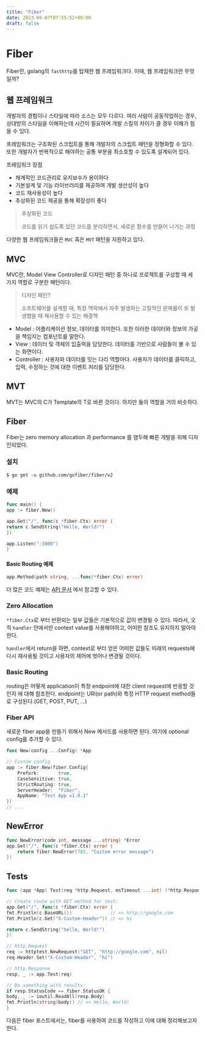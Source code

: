 ```yaml
---
title: "Fiber"
date: 2023-08-07T07:55:52+09:00
draft: false
---
```


# Fiber
Fiber란, golang의 `fasthttp`를 탑재한 웹 프레임워크다. 이때, 웹 프레임워크란 무엇일까?

## 웹 프레임워크
개발자의 경험이나 스타일에 따라 소스는 모두 다르다. 여러 사람이 공동작업하는 경우, 상대방의 스타일을 이해하는데 시간이 필요하며 개발 스킬의 차이가 클 경우 이해가 힘들 수 있다.

프레임워크는 구조화된 스크립트를 통해 개발자의 스크립트 패턴을 정형화할 수 있다. 또한 개발자가 반복적으로 해야하는 공통 부분을 최소호할 수 있도록 설계되어 있다.

프레임워크 장점
- 체계적인 코드관리로 유지보수가 용이하다
- 기본설계 및 기능 라이브러리를 제공하여 개발 생산성이 높다
- 코드 재사용성이 높다
- 추상화된 코드 제공을 통해 확장성이 좋다
> 추상화된 코드
> 
> 코드를 읽기 쉽도록 있던 코드를 분리하면서, 새로운 함수를 만들어 나가는 과정


다양한 웹 프레임워크들은 `MVC` 혹은 `MVT` 패턴을 지원하고 있다.


## MVC
MVC란, Model View Controller로 디자인 패턴 중 하나로 프로젝트를 구성할 때 세 가지 역할로 구분한 패턴이다.
> 디자인 패턴?
> 
> 소프트웨어를 설계할 때, 특정 맥락에서 자주 발생하는 고질적인 문제를이 또 발생했을 때 재사용할 수 있는 해결책

- Model : 어플리케이션 정보, 데이터를 의미한다. 또한 이러한 데이터와 정보의 가공을 책임지는 컴포넌트를 말한다.
- View : 데이터 및 객체의 입출력을 담당한다. 데이터를 기반으로 사람들이 볼 수 있는 화면이다.
- Controller : 사용자와 데이터를 잇는 다리 역할아다. 사용자가 데이터를 클릭하고, 입력, 수정하는 것에 대한 이벤트 처리를 담당한다.


## MVT
MVT는 MVC의 C가 Template의 T로 바뀐 것이다. 하지만 둘의 역할을 거의 비슷하다.

## Fiber
Fiber는 zero memory allocation 과 performance 를 염두해 빠른 개발을 위해 디자인되었다.

### 설치
```shell
$ go get -u github.com/gofiber/fiber/v2
```

### 예제
```go
func main() {
app := fiber.New()

app.Get("/", func(c *fiber.Ctx) error {
return c.SendString("Hello, World!")
})

app.Listen(":3000")
}

```

#### Basic Routing 예제
```go
app.Method(path string, ...func(*fiber.Ctx) error)
```

더 많은 코드 예제는 [API 문서](https://docs.gofiber.io/) 에서 참고할 수 있다.

### Zero Allocation
`*fiber.Ctx`로 부터 반환되는 일부 값들은 기본적으로 값이 변경될 수 있다.
따라서, 오직 `handler` 안에서만 context value를 사용해야하고, 어떠한 참조도 유지하지 말아야한다.

`handler`에서 return을 하면, context로 부터 얻은 어떠한 값들도 미래의 requests에 다시 재사용될 것이고 사용자의 제어에 벗어나 변경될 것이다.


### Basic Routing
routing은 어떻게 application이 특정 endpoint에 대한 client request에 반응할 것인지 에 대해 참조한다. endpoint는 URI(or path)와 특정 HTTP request method들로 구성된다.(GET, POST, PUT, ...)

### Fiber API
새로운 fiber app을 만들기 위해서 New 메서드를 사용하면 된다. 여기에 optional config를 추가할 수 있다.

```go
func New(config ...Config) *App
```

````go
// Custom config
app := fiber.New(fiber.Config{
    Prefork:       true,
    CaseSensitive: true,
    StrictRouting: true,
    ServerHeader:  "Fiber",
    AppName: "Test App v1.0.1"
})
// ...
````

## NewError
```go
func NewError(code int, message ...string) *Error
app.Get("/", func(c *fiber.Ctx) error {
    return fiber.NewError(782, "Custom error message")
})
```

## Tests
````go
func (app *App) Test(req *http.Request, msTimeout ...int) (*http.Response, error)
````

```go
// Create route with GET method for test:
app.Get("/", func(c *fiber.Ctx) error {
fmt.Println(c.BaseURL())              // => http://google.com
fmt.Println(c.Get("X-Custom-Header")) // => hi

return c.SendString("hello, World!")
})

// http.Request
req := httptest.NewRequest("GET", "http://google.com", nil)
req.Header.Set("X-Custom-Header", "hi")

// http.Response
resp, _ := app.Test(req)

// Do something with results:
if resp.StatusCode == fiber.StatusOK {
body, _ := ioutil.ReadAll(resp.Body)
fmt.Println(string(body)) // => Hello, World!
}
```

다음은 fiber 포스트에서는, fiber를 사용하여 코드를 작성하고 이에 대해 정리해보고자 한다.